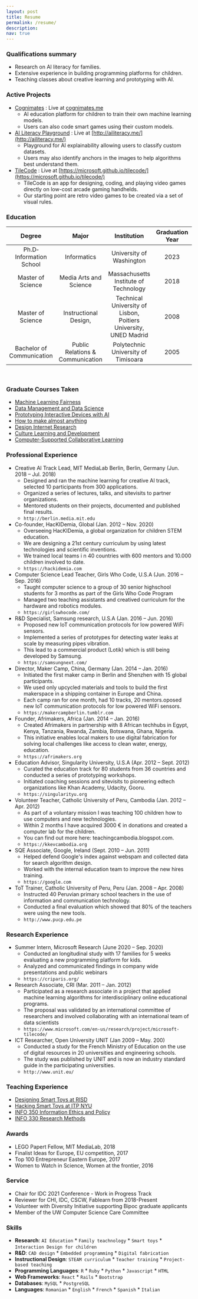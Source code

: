 ```yaml
---
layout: post
title: Resume
permalink: /resume/
description:
nav: true
---
```



### Qualifications summary
* Research on AI literacy for families.
* Extensive experience in building programming platforms for children.
* Teaching classes about creative learning and prototyping with AI.

### Active Projects
* [Cognimates](https://github.com/hackidemia/cognimates-gui) : Live at [cognimates.me](http://cognimates.me)
    - AI education platform for children to train their own machine learning models.
    - Users can also code smart games using their custom models.
* [AI Literacy Playground](https://github.com/hackidemia/coraland) : Live at [http://ailiteracy.me/](http://ailiteracy.me/)
    - Playground for AI explainability allowing users to classify custom datasets.
    - Users may also identify anchors in the images to help algorithms best understand them.
* [TileCode](http://github.com/microsoft/TileCode) : Live at [https://microsoft.github.io/tilecode/](https://microsoft.github.io/tilecode/)
    - TileCode is an app for designing, coding, and playing video games directly on low-cost arcade gaming handhelds.
    - Our starting point are retro video games to be created via a set of visual rules.


### Education

 Degree | Major | Institution | Graduation Year | GPA
:--:|:--:|:--:|:--:|:--:
Ph.D­ Information School | Informatics | University of Washington | 2023 | 3.9/4
Master of Science | Media Arts and Science | Massachusetts Institute of Technology | 2018 | 5/5
Master of Science | Instructional Design, | Technical University of Lisbon, Poitiers University, UNED Madrid | 2008 | 5/5
Bachelor of Communication | Public Relations &amp; Communication | Polytechnic University of Timisoara | 2005 | 5/5

 &nbsp;
### Graduate Courses Taken
* [Machine Learning Fairness](https://courses.cs.washington.edu/courses/cse599m/20wi/)
* [Data Management and Data Science](https://courses.cs.washington.edu/courses/csed514/18wi/)
* [Prototyping Interactive Devices with AI](https://github.com/jonfroehlich/CSE599Au2019)
* [How to make almost anything](http://fab.cba.mit.edu/classes/863.16/section.CBA/people/Druga/index.html)
* [Design Internet Research](https://wiki.communitydata.science/Internet_Research_Methods_(Winter_2020))
* [Culture Learning and Development](https://myplan.uw.edu/course/#/courses/EDPSY503)
* [Computer-Supported Collaborative Learning](https://ischool.uw.edu/programs/phd/curriculum/special-topics)

### Professional Experience
* Creative AI Track Lead, MIT MediaLab Berlin, Berlin, Germany (Jun. 2018 – Jul. 2018)
    - Designed and ran the machine learning for creative AI track, selected 10 participants from 300 applications.
    - Organized a series of lectures, talks, and site­visits to partner organizations.
    - Mentored students on their projects, documented and published final results.
    - `http://berlin.media.mit.edu`
* Co-founder, HacKIDemia, Global (Jan. 2012 – Nov. 2020)
    - Overseeing HacKIDemia, a global organization for children STEM education.
    - We are designing a 21st century curriculum by using latest technologies and scientific inventions.
    - We trained local teams i n 40 countries with 600 mentors and 10.000 children involved to date.
    - `https://hackidemia.com`
* Computer Science Lead Teacher, Girls Who Code, U.S.A (Jun. 2016 – Sep. 2016)
    - Taught computer science to a group of 30 senior high­school students for 3 months as part of the Girls Who Code Program
    - Managed two teaching assistants and creatived curriculum for the hardware and robotics modules.
    - `https://girlswhocode.com/`
* R&amp;D Specialist, Samsung research, U.S.A (Jan. 2016 – Jun. 2016)
    - Proposed new IoT communication protocols for low powered WiFi sensors.
    - Implemented a series of prototypes for detecting water leaks at scale by measuring pipes vibration.
    - This lead to a commercial product (Lotik) which is still being developed by Samsung.
    - `https://samsungnext.com/`
* Director, Maker Camp, China, Germany (Jan. 2014 – Jan. 2016)
    - Initiated the first maker camp in Berlin and Shenzhen with 15 global participants.
    - We used only upcycled materials and tools to build the first makerspace in a shipping container in Europe and China.
    - Each camp ran for one month, had 10 tracks, 20 mentors.oposed new IoT communication protocols for low powered WiFi sensors.
    - `https://makercampberlin.tumblr.com`
* Founder, Afrimakers, Africa (Jan. 2014 – Jan. 2016)
    - Created Afrimakers in partnership with 8 African tech­hubs in Egypt, Kenya, Tanzania, Rwanda, Zambia, Botswana, Ghana, Nigeria.
    - This initiative enables local makers to use digital fabrication for solving local challenges like access to clean water, energy, education.
    - `https://afrimakers.org`
* Education Advisor, Singularity University, U.S.A (Apr. 2012 – Sept. 2012)
    - Curated the education track for 80 students from 36 countries and conducted a series of prototyping workshops.
    - Initiated coaching sessions and site­visits to pioneering ed­tech organizations like Khan Academy, Udacity, Gooru.
    - `https://singularityu.org`
* Volunteer Teacher, Catholic University of Peru, Cambodia (Jan. 2012 – Apr. 2012)
    - As part of a voluntary mission I was teaching 100 children how to use computers and new technologies.
    - Within 2 months I have acquired 3000 € in donations and created a computer lab for the children.
    - You can find out more here: teachingcambodia.blogspot.com.
    - `https://kkev­cambodia.org`
* SQE Associate, Google, Ireland (Sept. 2010 – Jun. 2011)
    - Helped defend Google's index against web­spam and collected data for search algorithm design.
    - Worked with the internal education team to improve the new hires training.
    - `https://google.com`
* ToT Trainer, Catholic University of Peru, Peru (Jan. 2008 – Apr. 2008)
    - Instructed 40 Peruvian primary school teachers in the use of information and communication technology.
    - Conducted a final evaluation which showed that 80% of the teachers were using the new tools.
    - `http://www.pucp.edu.pe`

### Research Experience
* Summer Intern, Microsoft Research (June 2020 – Sep. 2020)
    - Conducted an longitudinal study with 17 families for 5 weeks evaluating a new programming platform for kids.
    - Analyzed and communicated findings in company wide presentations and public webinars
    - `https://cri­paris.org/`
* Research Associate, CRI (Mar. 2011 – Jan. 2012)
    - Participated as a research associate in a project that applied machine learning algorithms for interdisciplinary online educational programs.
    - The proposal was validated by an international committee of researchers and involved collaborating with an international team of data scientists
    - `https://www.microsoft.com/en-us/research/project/microsoft-tilecode/`
* ICT Researcher, Open University UNIT (Jan 2009 – May. 200)
    - Conducted a study for the French Ministry of Education on the use of digital resources in 20 universities and engineering schools.
    - The study was published by UNIT and is now an industry standard guide in the participating universities.
    - `http://www.unit.eu/`

### Teaching Experience
* [Designing Smart Toys at RISD](https://github.com/stefania11/DesignSmartToys)
* [Hacking Smart Toys at ITP NYU](https://github.com/stefania11/HackingSmartToys)
* [INFO 350 Information Ethics and Policy](http://www.washington.edu/students/crscat/info.html#info350)
* [INFO 330 Research Methods](http://www.washington.edu/students/crscat/info.html#info300")

### Awards
* LEGO Papert Fellow, MIT MediaLab, 2018
* Finalist Ideas for Europe, EU competition, 2017
* Top 100 Entrepreneur Eastern Europe, 2017
* Women to Watch in Science, Women at the frontier, 2016

### Service
* Chair for IDC 2021 Conference - Work in Progress Track
* Reviewer for CHI, IDC, CSCW, Fablearn from 2018-Present
* Volunteer with Diversity Initiative supporting Bipoc graduate applicants
* Member of the UW Computer Science Care Committee

### Skills
* **Research**: `AI Education` * `Family teachnology` * `Smart toys` * `Interaction Design for children`
* **R&amp;D**: `CAD design` * `Embedded programming` * `Digital fabrication`
* **Instructional Design**: `STEAM curriculum` * `Teacher training` * `Project-based teaching`
* **Programming Languages**: `R` * `Ruby` * `Python` * `Javascript` * `HTML`
* **Web Frameworks**: `React` * `Rails` * `Bootstrap`
* **Databases**: `MySQL` * `PostgreSQL`
* **Languages**: `Romanian` * `English` * `French` * `Spanish` * `Italian`


